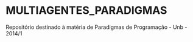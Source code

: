 MULTIAGENTES_PARADIGMAS
=======================

Repositório destinado à matéria de Paradigmas de Programação - Unb - 2014/1
